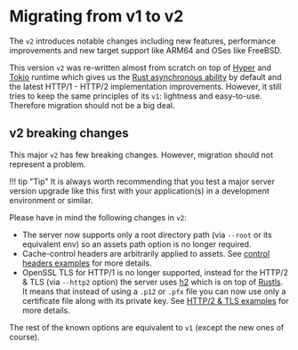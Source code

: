 # Migrating from v1 to v2

The `v2` introduces notable changes including new features, performance improvements and new target support like ARM64 and OSes like FreeBSD.

This version `v2` was re-written almost from scratch on top of [Hyper](https://github.com/hyperium/hyper) and [Tokio](https://github.com/tokio-rs/tokio) runtime which gives us the [Rust asynchronous ability](https://rust-lang.github.io/async-book/01_getting_started/02_why_async.html) by default and the latest HTTP/1 - HTTP/2 implementation improvements.
However, it still tries to keep the same principles of its `v1`: lightness and easy-to-use. Therefore migration should not be a big deal.

## v2 breaking changes

This major `v2` has few breaking changes. However, migration should not represent a problem.


!!! tip "Tip"
    It is always worth recommending that you test a major server version upgrade like this first with your application(s) in a development environment or similar.

Please have in mind the following changes in `v2`:

- The server now supports only a root directory path (via `--root` or its equivalent env) so an assets path option is no longer required.
- Cache-control headers are arbitrarily applied to assets. See [control headers examples](./features/cache-control-headers.md) for more details.
- OpenSSL TLS for HTTP/1 is no longer supported, instead for the HTTP/2 & TLS (via `--http2` option) the server uses [h2](https://github.com/hyperium/h2) which is on top of [Rustls](https://github.com/ctz/rustls). It means that instead of using a `.p12` or `.pfx` file you can now use only a certificate file along with its private key. See [HTTP/2 & TLS examples](./features/http2-tls.md) for more details.

The rest of the known options are equivalent to `v1` (except the new ones of course).
